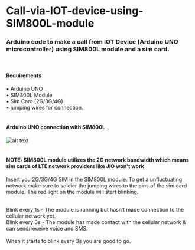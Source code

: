 # Call-via-IOT-device-using-SIM800L-module
<h3>Arduino code to make a call from IOT Device (Arduino UNO microcontroller) using SIM800L module and a sim card.</h3>
<br/>
<h4>Requirements</h4>

• Arduino UNO<br/>
• SIM800L Module<br/>
• Sim Card (2G/3G/4G)<br/>
• jumping wires for connection.
<br/><br/>
<h4>Arduino UNO connection with SIM800L</h4>

![alt text](https://i0.wp.com/miliohm.com/wp-content/uploads/2018/03/wiring-diagram-v1.png?resize=500%2C381)
<br/><br/>
<h4>NOTE: SIM800L module utilizes the 2G network bandwidth which means sim cards of LTE network providers like JIO won't work</h4>
Insert you 2G/3G/4G SIM in the SIM800L module. To get a unfluctuating network make sure to soldier the jumping wires to the pins of the sim card module. The red light on the module will start blinking.<br/><br/>

Blink every 1s - The module is running but hasn’t made connection to the cellular network yet.<br/>
Blink every 3s - The module has made contact with the cellular network & can send/receive voice and SMS.
<br/><br/>
When it starts to blink every 3s you are good to go.

